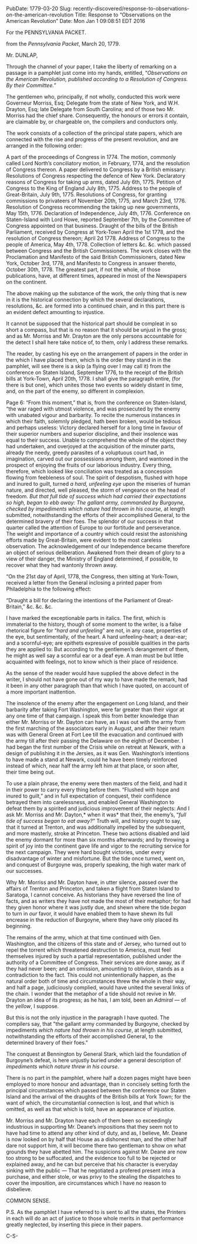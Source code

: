 PubDate: 1779-03-20
Slug: recently-discovered/response-to-observations-on-the-american-revolution
Title: Response to “Observations on the American Revolution”
Date: Mon Jan  1 09:08:51 EDT 2016


For the PENNSYLVANIA PACKET.

from the *Pennsylvania Packet*, March 20, 1779.

Mr. DUNLAP,

Through the channel of your paper, I take the liberty of remarking on a passage in a pamphlet just come into my hands, entitled, “*Observations on the American Revolution, published according to a Resolution of Congress. By their Committee.*”

The gentlemen who, principally, if not wholly, conducted this work were Governeur Morriss, Esq; Delegate from the state of New York, and W.H. Drayton, Esq; late Delegate from South Carolina; and of those two Mr. Morriss had the chief share.  Consequently, the honours or errors it contain, are claimable by, or chargeable on, the compilers and conductors only.

The work consists of a collection of the principal state papers, which are connected with the rise and progress of the present revolution, and are arranged in the following order:

A part of the proceedings of Congress in 1774. The motion, commonly called Lord North’s conciliatory motion, in February, 1774, and the resolution of Congress thereon.  A paper delivered to Congress by a British emissary: Resolutions of Congress respecting the defence of New York. Declaratory reasons of Congress for taking up arms, dated July 6th, 1775. Petition of Congress to the King of England July 8th, 1775. Address to the people of Great-Britain, July 9th, 1775.  Resolutions of Congress, for granting commissions to privateers of November 20th, 1775, and March 23rd, 1776. Resolution of Congress recommending the taking up new governments, May 15th, 1776. Declaration of Independence, July 4th, 1776. Conference on Staten-Island with Lord Howe, reported September 7th, by the Committee of Congress appointed on that business. Draught of the bills of the British Parliament, received by Congress at York-Town April the 1st 1778, and the resolution of Congress thereon; April 2d 1778. Address of Congress to the people of America, May 4th, 1778. Collection of letters &c. &c. which passed between Congress and the British Commissioners. The work closes with the Proclamation and Manifesto of the said British Commissioners, dated New York, October 3rd, 1778, and Manifesto to Congress in answer thereto, October 30th, 1778. The greatest part, if not the whole, of those publications, have, at different times, appeared in most of the Newspapers on the continent.

The above making up the substance of the work, the only thing that is new in it is the historical connection by which the several declarations, resolutions, &c. are formed into a continued chain, and in this part there is an evident defect amounting to injustice. 

It cannot be supposed that the historical part should be compleat in so short a compass, but that is no reason that it should be unjust in the gross; and as Mr. Morriss and Mr. Drayton are the only persons accountable for the detect I shall here take notice of, to them, only I address these remarks. 

The reader, by casting his eye on the arrangement of papers in the order in the which I have placed them, which is the order they stand in in the pamphlet, will see there is a skip (a flying over I may call it) from the conference on Staten Island, September 1776, to the receipt of the British bills at York-Town, April 20th, 1778. I shall give the paragraph entire, (for there is but one), which unites those two events so widely distant in time, and, on the part of the enemy, so different in complexion.

Page 6: “From this moment,” that is, from the conference on Staten-Island, “the war raged with utmost violence, and was prosecuted by the enemy with unabated vigour and barbarity. To recite the numerous instances in which their faith, solemnly pledged, hath been broken, would be tedious and perhaps useless: Victory declared herself for a long time in favour of their superior numbers and superior discipline, and their insolence was equal to their success. Unable to comprehend the whole of the object they had undertaken, and overjoyed at the acquisition of the minuter parts, already the needy, greedy parasites of a voluptuous court had, in imagination, carved out our possessions among them, and wantoned in the prospect of enjoying the fruits of our laborious industry. Every thing, therefore, which looked like conciliation was treated as a concession flowing from feebleness of soul. The spirit of despotism, flushed with hope and inured to guilt, turned *a hard, unfeeling eye* upon the miseries of human nature, and directed, well pleased, the storm of vengeance on the head of freedom. *But that full tide of success which had carried their expectations so high, began to ebb away: The gallant army, commanded by Burgoyne, checked by impediments which nature had thrown in his course,* at length submitted, notwithstanding the efforts of their accomplished General, to the determined bravery of their foes. The splendor of our success in that quarter called the attention of Europe to our fortitude and perseverance. The weight and importance of a country which could resist the astonishing efforts made by Great-Britain, were evident to the most careless observation. The acknowledgement of our Independence became therefore an object of serious deliberation. Awakened from their dream of glory to a view of their danger, the Ministry of England determined, if possible, to recover what they had wantonly thrown away.

“On the 21st day of April, 1778, the Congress, then sitting at York-Town, received a letter from the General inclosing a printed paper from Philadelphia to the following effect:

“Draught a bill for declaring the intentions of the Parliament of Great-Britain,” &c. &c. &c.

I have marked the exceptionable parts in italics. The first, which is immaterial to the history, though of some moment to the writer, is a false rhetorical figure for “*hard and unfeeling*” are not, in any case, properties of the eye, but sentimentally, of the heart. A hard unfeeling-heart; a dear-ear; and a scornful-eye; are epithets expressive of possible qualities in the parts they are applied to: But according to the gentlemen’s derangement of them, he might as well say a scornful ear or a deaf eye. A man must be but little acquainted with feelings, not to know which is their place of residence. 

As the sense of the reader would have supplied the above defect in the writer, I should not have gone out of my way to have made the remark, had it been in any other paragraph than that which I have quoted, on account of a more important inattention.

The insolence of the enemy after the engagement on Long Island, and their barbarity after taking Fort Washington, were far greater than their vigor at any one time of that campaign. I speak this from better knowledge than either Mr. Morriss or Mr. Dayton can have, as I was out with the army from the first marching of the associators early in August, and after their return was with General Green at Fort Lee till the evacuation and continued with the army till after their passing the Delaware on the eighth of December.  I had began the first number of the Crisis while on retreat at Newark, with a design of publishing it in the Jersies, as it was Gen. Washington’s intentions to have made a stand at Newark, could he have been timely reinforced instead of which, near half the army left him at that place, or soon after, their time being out.

To use a plain phrase, the enemy were then masters of the field, and had it in their power to carry every thing before them. “Flushed with hope and inured to guilt,” and in full expectation of conquest, their confidence betrayed them into carelessness, and enabled General Washington to defeat them by a spirited and judicious improvement of their neglects: And I ask Mr. Morriss and Mr. Dayton,* when it was* that their, the enemy’s, “*full tide of success began to eat away?”* Truth will, and history ought to say, that it turned at Trenton, and was additionally impelled by the subsequent, and more masterly, stroke at Princeton. These two actions disabled and laid the enemy dormant for more than six months afterwards; and by throwing a spirit of joy into the continent gave life and vigor to the recruiting service for the next campaign. They were hard bought victories, under every disadvantage of winter and misfortune. But the tide once turned, went on, and conquest of Burgoyne was, properly speaking, the high water mark of our successes.

Why Mr. Morriss and Mr. Dayton have, in utter silence, passed over the affairs of Trenton and Princeton, and taken a flight from Staten Island to Saratoga, I cannot conceive. As historians they have reversed the line of facts, and as writers they have not made the most of their metaphor; for had they given honor where it was justly due, and shewn where the tide *began* to turn in *our* favor, it would have enabled them to have shewn its full encrease in the reduction of Burgoyne, where they have only placed its beginning.

The remains of the army, which at that time continued with Gen. Washington, and the citizens of this state and of Jersey, who turned out to repel the torrent which threatened destruction to America, must feel themselves injured by such a partial representation, published under the authority of a Committee of Congress. Their services are done away, as if they had never been; and an omission, amounting to oblivion, stands as a contradiction to the fact. This could not unintentionally happen, as the natural order both of time and circumstances threw the whole in their way, and half a page, judiciously complied, would have united the several links of the chain. I wonder that the metaphor of a tide should not revive in Mr. Drayton an idea of its progress; as he has, I am told, been an *Admiral* &mdash; of the *yellow*, I suppose.

But this is not the only injustice in the paragraph I have quoted. The compilers say, that "the gallant army commanded by 
Burgoyne, checked by impediments *which nature had thrown in his course*, at length submitted, notwithstanding the efforts of their accomplished General, to the determined bravery of their foes."

The conquest at Bennington by General Stark, which laid the foundation of Burgoyne’s defeat, is here unjustly buried under a general description of *impediments which nature threw in his course*.

There is no part in the pamphlet, where half a dozen pages might have been employed to more honour and advantage, than in concisely setting forth the principal circumstances which passed between the conference our Staten Island and the arrival of the draughts of the British bills at York Town; for the want of which, the circumstantial connection is lost, and that which is omitted, as well as that which is told, have an appearance of injustice.

Mr. Morriss and Mr. Drayton have each of them been so exceedingly industrious in supporting Mr. Deane’s impositions that they seem not to have had time to attend any other kind of duty, and as, I believe, Mr. Deane is now looked on by half that House as a dishonest man, and the other half dare not support him, it will become there two gentleman to show on what grounds they have abetted him.  The suspicions against Mr. Deane are now too strong to be suffocated, and the evidence too full to be rejected or explained away, and he can but perceive that his character is everyday sinking with the public &mdash; That he negotiated a profered present into a purchase, and either stole, or was privy to the stealing the dispatches to cover the imposition, are circumstances which I have no reason to disbelieve. 

COMMON SENSE.

P.S. As the pamphlet I have referred to is sent to all the states, the Printers in each will do an act of justice to those whole merits in that performance greatly neglected, by inserting this piece in their papers. 

C-S-

